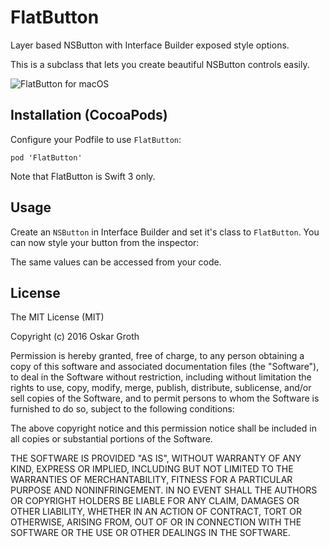 FlatButton
==================

Layer based NSButton with Interface Builder exposed style options.

This is a subclass that lets you create beautiful NSButton controls easily.

![FlatButton for macOS](https://s3.amazonaws.com/cindori/images/flatbutton.png "FlatButton for macOS")

## Installation (CocoaPods)
Configure your Podfile to use `FlatButton`:

```pod 'FlatButton'```

Note that FlatButton is Swift 3 only.

## Usage

Create an `NSButton` in Interface Builder and set it's class to `FlatButton`.
You can now style your button from the inspector:


The same values can be accessed from your code.

## License
The MIT License (MIT)

Copyright (c) 2016 Oskar Groth

Permission is hereby granted, free of charge, to any person obtaining a copy of
this software and associated documentation files (the "Software"), to deal in
the Software without restriction, including without limitation the rights to
use, copy, modify, merge, publish, distribute, sublicense, and/or sell copies of
the Software, and to permit persons to whom the Software is furnished to do so,
subject to the following conditions:

The above copyright notice and this permission notice shall be included in all
copies or substantial portions of the Software.

THE SOFTWARE IS PROVIDED "AS IS", WITHOUT WARRANTY OF ANY KIND, EXPRESS OR
IMPLIED, INCLUDING BUT NOT LIMITED TO THE WARRANTIES OF MERCHANTABILITY, FITNESS
FOR A PARTICULAR PURPOSE AND NONINFRINGEMENT. IN NO EVENT SHALL THE AUTHORS OR
COPYRIGHT HOLDERS BE LIABLE FOR ANY CLAIM, DAMAGES OR OTHER LIABILITY, WHETHER
IN AN ACTION OF CONTRACT, TORT OR OTHERWISE, ARISING FROM, OUT OF OR IN
CONNECTION WITH THE SOFTWARE OR THE USE OR OTHER DEALINGS IN THE SOFTWARE.

